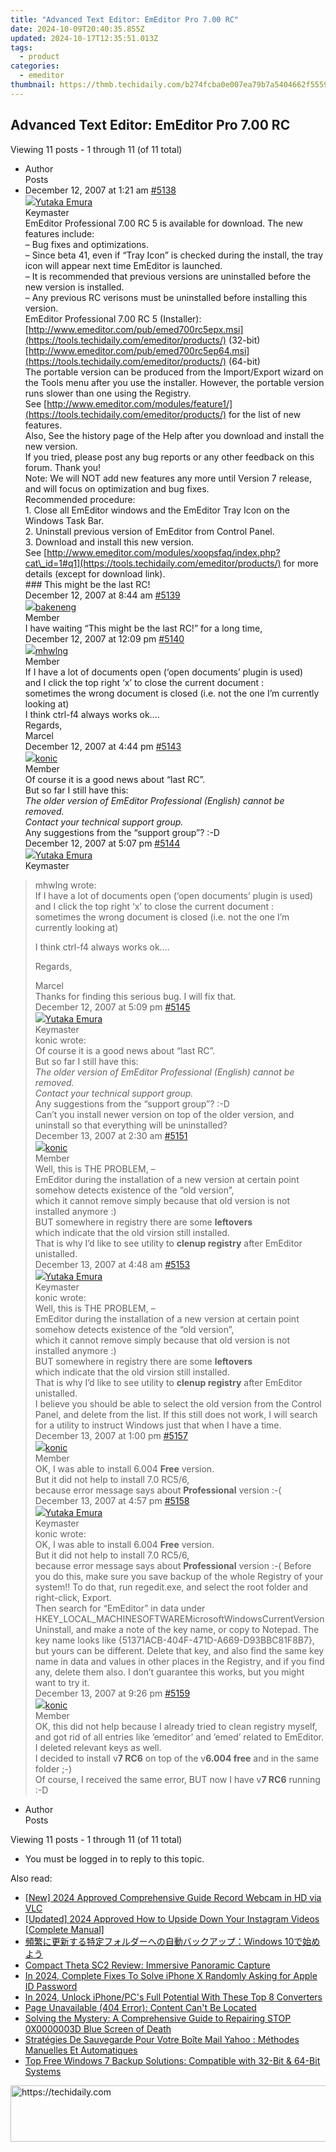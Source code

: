 ```yaml
---
title: "Advanced Text Editor: EmEditor Pro 7.00 RC"
date: 2024-10-09T20:40:35.855Z
updated: 2024-10-17T12:35:51.013Z
tags:
  - product
categories:
  - emeditor
thumbnail: https://thmb.techidaily.com/b274fcba0e007ea79b7a5404662f5559df1dd58ab76cf5b14bd4d500d1b0b1b0.jpg
---
```


## Advanced Text Editor: EmEditor Pro 7.00 RC

Viewing 11 posts - 1 through 11 (of 11 total)

* Author  
Posts
* December 12, 2007 at 1:21 am [#5138](https://tools.techidaily.com/emeditor/products/)  
[![](https://secure.gravatar.com/avatar/a0a6377144ed3636f985d87303f65ed2?s=80&d=identicon&r=g)Yutaka Emura](https://www.emeditor.com/forums/users/yemura/ "View Yutaka Emura's profile")  
Keymaster  
EmEditor Professional 7.00 RC 5 is available for download. The new features include:  
 – Bug fixes and optimizations.  
 – Since beta 41, even if “Tray Icon” is checked during the install, the tray icon will appear next time EmEditor is launched.  
 – It is recommended that previous versions are uninstalled before the new version is installed.  
 – Any previous RC verisons must be uninstalled before installing this version.  
 EmEditor Professional 7.00 RC 5 (Installer):  
[http://www.emeditor.com/pub/emed700rc5epx.msi](https://tools.techidaily.com/emeditor/products/) (32-bit)  
[http://www.emeditor.com/pub/emed700rc5ep64.msi](https://tools.techidaily.com/emeditor/products/) (64-bit)  
 The portable version can be produced from the Import/Export wizard on the Tools menu after you use the installer. However, the portable version runs slower than one using the Registry.  
 See [http://www.emeditor.com/modules/feature1/](https://tools.techidaily.com/emeditor/products/) for the list of new features.  
 Also, See the history page of the Help after you download and install the new version.  
 If you tried, please post any bug reports or any other feedback on this forum. Thank you!  
 Note: We will NOT add new features any more until Version 7 release, and will focus on optimization and bug fixes.  
 Recommended procedure:  
 1\. Close all EmEditor windows and the EmEditor Tray Icon on the Windows Task Bar.  
 2\. Uninstall previous version of EmEditor from Control Panel.  
 3\. Download and install this new version.  
 See [http://www.emeditor.com/modules/xoopsfaq/index.php?cat\_id=1#q1](https://tools.techidaily.com/emeditor/products/) for more details (except for download link).  
 \### This might be the last RC!  
December 12, 2007 at 8:44 am [#5139](https://tools.techidaily.com/emeditor/products/)  
[![](https://secure.gravatar.com/avatar/6d9a3dd2d3951821f1f442d0ccdc12a9?s=80&d=identicon&r=g)bakeneng](https://www.emeditor.com/forums/users/bakeneng/ "View bakeneng's profile")  
Member  
I have waiting “This might be the last RC!” for a long time,  
December 12, 2007 at 12:09 pm [#5140](https://tools.techidaily.com/emeditor/products/)  
[![](https://secure.gravatar.com/avatar/2fe89ea20e39db869958a6a970016e00?s=80&d=identicon&r=g)mhwlng](https://www.emeditor.com/forums/users/mhwlng/ "View mhwlng's profile")  
Member  
If I have a lot of documents open (‘open documents’ plugin is used)  
 and I click the top right ‘x’ to close the current document :  
 sometimes the wrong document is closed (i.e. not the one I’m currently looking at)  
 I think ctrl-f4 always works ok….  
 Regards,  
 Marcel  
December 12, 2007 at 4:44 pm [#5143](https://tools.techidaily.com/emeditor/products/)  
[![](https://secure.gravatar.com/avatar/f63f028992f61a966f80d32862953d26?s=80&d=identicon&r=g)konic](https://www.emeditor.com/forums/users/konic/ "View konic's profile")  
Member  
Of course it is a good news about “last RC”.  
 But so far I still have this:  
_The older version of EmEditor Professional (English) cannot be removed._  
 _Contact your technical support group._  
 Any suggestions from the “support group”? :-D  
December 12, 2007 at 5:07 pm [#5144](https://tools.techidaily.com/emeditor/products/)  
[![](https://secure.gravatar.com/avatar/a0a6377144ed3636f985d87303f65ed2?s=80&d=identicon&r=g)Yutaka Emura](https://www.emeditor.com/forums/users/yemura/ "View Yutaka Emura's profile")  
Keymaster  
> mhwlng wrote:  
> If I have a lot of documents open (‘open documents’ plugin is used)  
> and I click the top right ‘x’ to close the current document :  
> sometimes the wrong document is closed (i.e. not the one I’m currently looking at)  
>  
> I think ctrl-f4 always works ok….  
>  
> Regards,  
>  
> Marcel  
 Thanks for finding this serious bug. I will fix that.  
December 12, 2007 at 5:09 pm [#5145](https://tools.techidaily.com/emeditor/products/)  
[![](https://secure.gravatar.com/avatar/a0a6377144ed3636f985d87303f65ed2?s=80&d=identicon&r=g)Yutaka Emura](https://www.emeditor.com/forums/users/yemura/ "View Yutaka Emura's profile")  
Keymaster  
> konic wrote:  
> Of course it is a good news about “last RC”.  
> But so far I still have this:  
> _The older version of EmEditor Professional (English) cannot be removed._  
> _Contact your technical support group._  
> Any suggestions from the “support group”? :-D  
 Can’t you install newer version on top of the older version, and uninstall so that everything will be uninstalled?  
December 13, 2007 at 2:30 am [#5151](https://tools.techidaily.com/emeditor/products/)  
[![](https://secure.gravatar.com/avatar/f63f028992f61a966f80d32862953d26?s=80&d=identicon&r=g)konic](https://www.emeditor.com/forums/users/konic/ "View konic's profile")  
Member  
Well, this is THE PROBLEM, –  
 EmEditor during the installation of a new version at certain point  
 somehow detects existence of the “old version”,  
 which it cannot remove simply because that old version is not installed anymore :)  
 BUT somewhere in registry there are some **leftovers**  
 which indicate that the old virsion still installed.  
 That is why I’d like to see utility to **clenup registry** after EmEditor unistalled.  
December 13, 2007 at 4:48 am [#5153](https://tools.techidaily.com/emeditor/products/)  
[![](https://secure.gravatar.com/avatar/a0a6377144ed3636f985d87303f65ed2?s=80&d=identicon&r=g)Yutaka Emura](https://www.emeditor.com/forums/users/yemura/ "View Yutaka Emura's profile")  
Keymaster  
> konic wrote:  
> Well, this is THE PROBLEM, –  
> EmEditor during the installation of a new version at certain point  
> somehow detects existence of the “old version”,  
> which it cannot remove simply because that old version is not installed anymore :)  
> BUT somewhere in registry there are some **leftovers**  
> which indicate that the old virsion still installed.  
> That is why I’d like to see utility to **clenup registry** after EmEditor unistalled.  
 I believe you should be able to select the old version from the Control Panel, and delete from the list. If this still does not work, I will search for a utility to instruct Windows just that when I have a time.  
December 13, 2007 at 1:00 pm [#5157](https://tools.techidaily.com/emeditor/products/)  
[![](https://secure.gravatar.com/avatar/f63f028992f61a966f80d32862953d26?s=80&d=identicon&r=g)konic](https://www.emeditor.com/forums/users/konic/ "View konic's profile")  
Member  
OK, I was able to install 6.004 **Free** version.  
 But it did not help to install 7.0 RC5/6,  
 because error message says about **Professional** version :-(
December 13, 2007 at 4:57 pm [#5158](https://tools.techidaily.com/emeditor/products/)  
[![](https://secure.gravatar.com/avatar/a0a6377144ed3636f985d87303f65ed2?s=80&d=identicon&r=g)Yutaka Emura](https://www.emeditor.com/forums/users/yemura/ "View Yutaka Emura's profile")  
Keymaster  
> konic wrote:  
> OK, I was able to install 6.004 **Free** version.  
> But it did not help to install 7.0 RC5/6,  
> because error message says about **Professional** version :-(
 Before you do this, make sure you save backup of the whole Registry of your system!! To do that, run regedit.exe, and select the root folder and right-click, Export.  
 Then search for “EmEditor” in data under HKEY\_LOCAL\_MACHINESOFTWAREMicrosoftWindowsCurrentVersionUninstall, and make a note of the key name, or copy to Notepad. The key name looks like {51371ACB-404F-471D-A669-D93BBC81F8B7}, but yours can be different. Delete that key, and also find the same key name in data and values in other places in the Registry, and if you find any, delete them also. I don’t guarantee this works, but you might want to try it.  
December 13, 2007 at 9:26 pm [#5159](https://tools.techidaily.com/emeditor/products/)  
[![](https://secure.gravatar.com/avatar/f63f028992f61a966f80d32862953d26?s=80&d=identicon&r=g)konic](https://www.emeditor.com/forums/users/konic/ "View konic's profile")  
Member  
OK, this did not help because I already tried to clean registry myself,  
 and got rid of all entries like ’emeditor’ and ’emed’ related to EmEditor.  
 I deleted relevant keys as well.  
 I decided to install v**7 RC6** on top of the v**6.004 free** and in the same folder ;-)  
 Of course, I received the same error, BUT now I have v**7 RC6** running :-D
* Author  
Posts

Viewing 11 posts - 1 through 11 (of 11 total)

* You must be logged in to reply to this topic.

<ins class="adsbygoogle"
     style="display:block"
     data-ad-format="autorelaxed"
     data-ad-client="ca-pub-7571918770474297"
     data-ad-slot="1223367746"></ins>

<ins class="adsbygoogle"
     style="display:block"
     data-ad-client="ca-pub-7571918770474297"
     data-ad-slot="8358498916"
     data-ad-format="auto"
     data-full-width-responsive="true"></ins>

<span class="atpl-alsoreadstyle">Also read:</span>
<div><ul>
<li><a href="https://screen-video-capture.techidaily.com/new-2024-approved-comprehensive-guide-record-webcam-in-hd-via-vlc/"><u>[New] 2024 Approved Comprehensive Guide Record Webcam in HD via VLC</u></a></li>
<li><a href="https://instagram-video-recordings.techidaily.com/updated-2024-approved-how-to-upside-down-your-instagram-videos-complete-manual/"><u>[Updated] 2024 Approved How to Upside Down Your Instagram Videos [Complete Manual]</u></a></li>
<li><a href="https://win-excellent.techidaily.com/1728485105098-windows-10/"><u>頻繁に更新する特定フォルダーへの自動バックアップ：Windows 10で始めよう</u></a></li>
<li><a href="https://buynow-marvelous.techidaily.com/compact-theta-sc2-review-immersive-panoramic-capture/"><u>Compact Theta SC2 Review: Immersive Panoramic Capture</u></a></li>
<li><a href="https://ios-unlock.techidaily.com/in-2024-complete-fixes-to-solve-iphone-x-randomly-asking-for-apple-id-password-by-drfone-ios/"><u>In 2024, Complete Fixes To Solve iPhone X Randomly Asking for Apple ID Password</u></a></li>
<li><a href="https://some-approaches.techidaily.com/in-2024-unlock-iphonepcs-full-potential-with-these-top-8-converters/"><u>In 2024, Unlock iPhone/PC's Full Potential With These Top 8 Converters</u></a></li>
<li><a href="https://win-excellent.techidaily.com/page-unavailable-404-error-content-cant-be-located/"><u>Page Unavailable (404 Error): Content Can't Be Located</u></a></li>
<li><a href="https://techtrends.techidaily.com/solving-the-mystery-a-comprehensive-guide-to-repairing-stop-0x0000003d-blue-screen-of-death/"><u>Solving the Mystery: A Comprehensive Guide to Repairing STOP 0X0000003D Blue Screen of Death</u></a></li>
<li><a href="https://win-excellent.techidaily.com/strategies-de-sauvegarde-pour-votre-boite-mail-yahoo-methodes-manuelles-et-automatiques/"><u>Stratégies De Sauvegarde Pour Votre Boîte Mail Yahoo : Méthodes Manuelles Et Automatiques</u></a></li>
<li><a href="https://win-excellent.techidaily.com/top-free-windows-7-backup-solutions-compatible-with-32-bit-and-64-bit-systems/"><u>Top Free Windows 7 Backup Solutions: Compatible with 32-Bit & 64-Bit Systems</u></a></li>
</ul></div>

<!-- affiliate ads begin -->
<a href="https://appsumo.8odi.net/c/5597632/2100527/7443" target="_top" id="2100527">
  <img src="//a.impactradius-go.com/display-ad/7443-2100527" border="0" alt="https://techidaily.com" width="728" height="90"/>
</a>
<img height="0" width="0" src="https://appsumo.8odi.net/i/5597632/2100527/7443" style="position:absolute;visibility:hidden;" border="0" />
<!-- affiliate ads end -->

